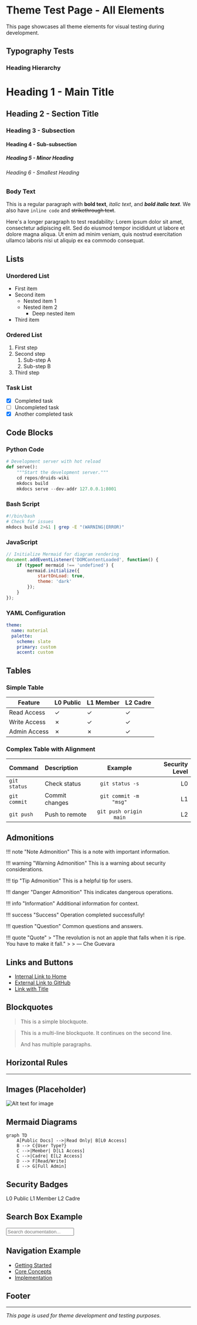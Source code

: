 # Theme Test Page - All Elements

This page showcases all theme elements for visual testing during development.

## Typography Tests

### Heading Hierarchy

# Heading 1 - Main Title

## Heading 2 - Section Title

### Heading 3 - Subsection

#### Heading 4 - Sub-subsection

##### Heading 5 - Minor Heading

###### Heading 6 - Smallest Heading

### Body Text

This is a regular paragraph with **bold text**, _italic text_, and **_bold italic text_**. We also have `inline code` and ~~strikethrough text~~.

Here's a longer paragraph to test readability: Lorem ipsum dolor sit amet, consectetur adipiscing elit. Sed do eiusmod tempor incididunt ut labore et dolore magna aliqua. Ut enim ad minim veniam, quis nostrud exercitation ullamco laboris nisi ut aliquip ex ea commodo consequat.

## Lists

### Unordered List

- First item
- Second item
  - Nested item 1
  - Nested item 2
    - Deep nested item
- Third item

### Ordered List

1. First step
2. Second step
   1. Sub-step A
   2. Sub-step B
3. Third step

### Task List

- [x] Completed task
- [ ] Uncompleted task
- [x] Another completed task

## Code Blocks

### Python Code

```python
# Development server with hot reload
def serve():
    """Start the development server."""
    cd repos/druids-wiki
    mkdocs build
    mkdocs serve --dev-addr 127.0.0.1:8001
```

### Bash Script

```bash
#!/bin/bash
# Check for issues
mkdocs build 2>&1 | grep -E "(WARNING|ERROR)"
```

### JavaScript

```javascript
// Initialize Mermaid for diagram rendering
document.addEventListener('DOMContentLoaded', function() {
    if (typeof mermaid !== 'undefined') {
        mermaid.initialize({
            startOnLoad: true,
            theme: 'dark'
        });
    }
});
```

### YAML Configuration

```yaml
theme:
  name: material
  palette:
    scheme: slate
    primary: custom
    accent: custom
```

## Tables

### Simple Table

| Feature      | L0 Public | L1 Member | L2 Cadre |
| ------------ | --------- | --------- | -------- |
| Read Access  | ✓         | ✓         | ✓        |
| Write Access | ✗         | ✓         | ✓        |
| Admin Access | ✗         | ✗         | ✓        |

### Complex Table with Alignment

| Command      | Description    |        Example         | Security Level |
| :----------- | :------------- | :--------------------: | -------------: |
| `git status` | Check status   |    `git status -s`     |             L0 |
| `git commit` | Commit changes | `git commit -m "msg"`  |             L1 |
| `git push`   | Push to remote | `git push origin main` |             L2 |

## Admonitions

!!! note "Note Admonition"
This is a note with important information.

!!! warning "Warning Admonition"
This is a warning about security considerations.

!!! tip "Tip Admonition"
This is a helpful tip for users.

!!! danger "Danger Admonition"
This indicates dangerous operations.

!!! info "Information"
Additional information for context.

!!! success "Success"
Operation completed successfully!

!!! question "Question"
Common questions and answers.

!!! quote "Quote" > "The revolution is not an apple that falls when it is ripe. You have to make it fall." > > — Che Guevara

## Links and Buttons

- [Internal Link to Home](index.md)
- [External Link to GitHub](https://github.com)
- [Link with Title](https://example.com 'Example Website')

## Blockquotes

> This is a simple blockquote.

> This is a multi-line blockquote.
> It continues on the second line.
>
> And has multiple paragraphs.

## Horizontal Rules

---

## Images (Placeholder)

![Alt text for image](https://via.placeholder.com/600x300/228B22/87CEEB?text=DRUIDS+Documentation)

## Mermaid Diagrams

```mermaid
graph TD
    A[Public Docs] -->|Read Only| B[L0 Access]
    B --> C{User Type?}
    C -->|Member| D[L1 Access]
    C -->|Cadre| E[L2 Access]
    D --> F[Read/Write]
    E --> G[Full Admin]
```

## Security Badges

<span class="security-badge l0">L0 Public</span>
<span class="security-badge l1">L1 Member</span>
<span class="security-badge l2">L2 Cadre</span>

## Search Box Example

<div class="md-search" data-md-component="search">
  <label class="md-search__overlay" for="__search"></label>
  <div class="md-search__inner">
    <form class="md-search__form">
      <input type="text" class="md-search__input" placeholder="Search documentation..." />
    </form>
  </div>
</div>

## Navigation Example

<nav class="md-nav">
  <ul class="md-nav__list">
    <li class="md-nav__item">
      <a href="#" class="md-nav__link">Getting Started</a>
    </li>
    <li class="md-nav__item md-nav__item--active">
      <a href="#" class="md-nav__link md-nav__link--active">Core Concepts</a>
    </li>
    <li class="md-nav__item">
      <a href="#" class="md-nav__link">Implementation</a>
    </li>
  </ul>
</nav>

## Footer

---

_This page is used for theme development and testing purposes._
